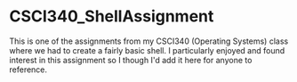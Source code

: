 # CSCI340_ShellAssignment
This is one of the assignments from my CSCI340 (Operating Systems) class where we had to create a fairly basic shell. I particularly enjoyed and found interest in this assignment so I though I'd add it here for anyone to reference. 
